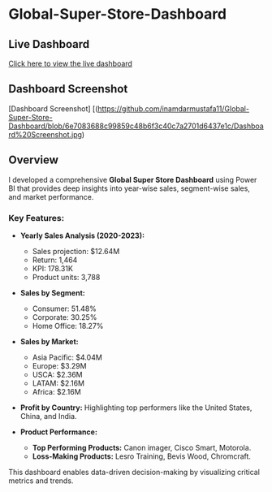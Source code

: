 # Global-Super-Store-Dashboard
## Live Dashboard
[Click here to view the live dashboard](https://t.ly/cUooH)

## Dashboard Screenshot 
[Dashboard Screenshot]
[(https://github.com/inamdarmustafa11/Global-Super-Store-Dashboard/blob/6e7083688c99859c48b6f3c40c7a2701d6437e1c/Dashboard%20Screenshot.jpg)

## Overview
I developed a comprehensive **Global Super Store Dashboard** using Power BI that provides deep insights into year-wise sales, segment-wise sales, and market performance.

### Key Features:
- **Yearly Sales Analysis (2020-2023):**
  - Sales projection: $12.64M
  - Return: 1,464
  - KPI: 178.31K
  - Product units: 3,788

- **Sales by Segment:**
  - Consumer: 51.48%
  - Corporate: 30.25%
  - Home Office: 18.27%

- **Sales by Market:**
  - Asia Pacific: $4.04M
  - Europe: $3.29M
  - USCA: $2.36M
  - LATAM: $2.16M
  - Africa: $2.16M

- **Profit by Country:** Highlighting top performers like the United States, China, and India.

- **Product Performance:**
  - **Top Performing Products:** Canon imager, Cisco Smart, Motorola.
  - **Loss-Making Products:** Lesro Training, Bevis Wood, Chromcraft.

This dashboard enables data-driven decision-making by visualizing critical metrics and trends.
